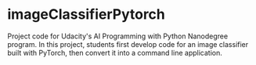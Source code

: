 # imageClassifierPytorch
Project code for Udacity's AI Programming with Python Nanodegree program. In this project, students first develop code for an image classifier built with PyTorch, then convert it into a command line application.
